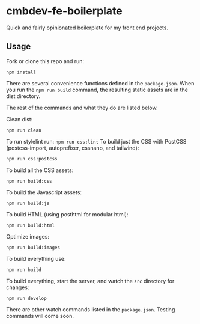 # cmbdev-fe-boilerplate

Quick and fairly opinionated boilerplate for my front end projects.

## Usage

Fork or clone this repo and run:
```
npm install
```

There are several convenience functions defined in the `package.json`. When you run the `npm run build` command, the resulting static
assets are in the dist directory. 

The rest of the commands and what they do are listed below.

Clean dist: 
```
npm run clean
```
To run stylelint run: 
```npm run css:lint```
To build just the CSS with PostCSS (postcss-import, autoprefixer, cssnano, and tailwind): 
```
npm run css:postcss
```
To build all the CSS assets: 
```
npm run build:css
```
To build the Javascript assets: 
```
npm run build:js
```
To build HTML (using posthtml for modular html): 
```
npm run build:html
```
Optimize images: 
```
npm run build:images
```
To build everything use: 
```
npm run build
```
To build everything, start the server, and watch the `src` directory for changes: 
```
npm run develop
```

There are other watch commands listed in the `package.json`. Testing commands will come soon.

